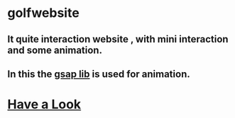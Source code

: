 # golfwebsite
## It quite interaction website , with mini interaction and some animation.
## In this the [gsap lib](https://cdnjs.cloudflare.com/ajax/libs/gsap/3.12.2/ScrollTrigger.min.js) is used for animation.
# [Have a Look]()
